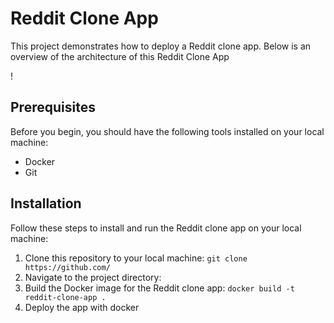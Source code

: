 # Reddit Clone App 
This project demonstrates how to deploy a Reddit clone app.
Below is an overview of the architecture of this Reddit Clone App

!
## Prerequisites
Before you begin, you should have the following tools installed on your local machine: 

- Docker
- Git


## Installation
Follow these steps to install and run the Reddit clone app on your local machine:

1) Clone this repository to your local machine: `git clone https://github.com/`
2) Navigate to the project directory: 
3) Build the Docker image for the Reddit clone app: `docker build -t reddit-clone-app .`
4) Deploy the app with docker 


